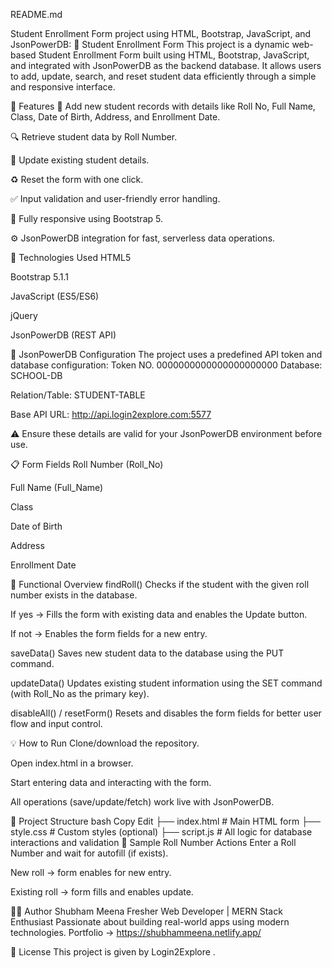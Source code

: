 README.md 

Student Enrollment Form project using HTML, Bootstrap, JavaScript, and JsonPowerDB:
📘 Student Enrollment Form
This project is a dynamic web-based Student Enrollment Form built using HTML, Bootstrap, JavaScript, and integrated with JsonPowerDB as the backend database. It allows users to add, update, search, and reset student data efficiently through a simple and responsive interface.

🚀 Features
📝 Add new student records with details like Roll No, Full Name, Class, Date of Birth, Address, and Enrollment Date.

🔍 Retrieve student data by Roll Number.

🔄 Update existing student details.

♻️ Reset the form with one click.

✅ Input validation and user-friendly error handling.

🎯 Fully responsive using Bootstrap 5.

⚙️ JsonPowerDB integration for fast, serverless data operations.

🧰 Technologies Used
HTML5

Bootstrap 5.1.1

JavaScript (ES5/ES6)

jQuery

JsonPowerDB (REST API)

🧩 JsonPowerDB Configuration
The project uses a predefined API token and database configuration:
Token NO. 0000000000000000000000
Database: SCHOOL-DB

Relation/Table: STUDENT-TABLE

Base API URL: http://api.login2explore.com:5577

⚠️ Ensure these details are valid for your JsonPowerDB environment before use.

📋 Form Fields
Roll Number (Roll_No)

Full Name (Full_Name)

Class

Date of Birth

Address

Enrollment Date

🧠 Functional Overview
findRoll()
Checks if the student with the given roll number exists in the database.

If yes → Fills the form with existing data and enables the Update button.

If not → Enables the form fields for a new entry.

saveData()
Saves new student data to the database using the PUT command.

updateData()
Updates existing student information using the SET command (with Roll_No as the primary key).

disableAll() / resetForm()
Resets and disables the form fields for better user flow and input control.

💡 How to Run
Clone/download the repository.

Open index.html in a browser.

Start entering data and interacting with the form.

All operations (save/update/fetch) work live with JsonPowerDB.

📂 Project Structure
bash
Copy
Edit
├── index.html         # Main HTML form
├── style.css          # Custom styles (optional)
├── script.js          # All logic for database interactions and validation
🧪 Sample Roll Number Actions
Enter a Roll Number and wait for autofill (if exists).

New roll → form enables for new entry.

Existing roll → form fills and enables update.

🙋‍♂️ Author
Shubham Meena
Fresher Web Developer | MERN Stack Enthusiast
Passionate about building real-world apps using modern technologies.
Portfolio -> https://shubhammeena.netlify.app/

📜 License
This project is given by Login2Explore .

